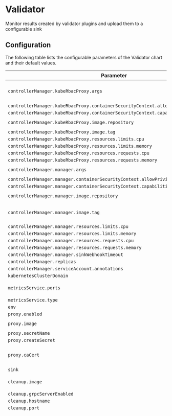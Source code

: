 
Validator
===========

Monitor results created by validator plugins and upload them to a configurable sink


## Configuration

The following table lists the configurable parameters of the Validator chart and their default values.

| Parameter                | Description             | Default        |
| ------------------------ | ----------------------- | -------------- |
| `controllerManager.kubeRbacProxy.args` |  | `["--secure-listen-address=0.0.0.0:8443", "--upstream=http://127.0.0.1:8080/", "--logtostderr=true", "--v=0"]` |
| `controllerManager.kubeRbacProxy.containerSecurityContext.allowPrivilegeEscalation` |  | `false` |
| `controllerManager.kubeRbacProxy.containerSecurityContext.capabilities.drop` |  | `["ALL"]` |
| `controllerManager.kubeRbacProxy.image.repository` |  | `"gcr.io/kubebuilder/kube-rbac-proxy"` |
| `controllerManager.kubeRbacProxy.image.tag` |  | `"v0.15.0"` |
| `controllerManager.kubeRbacProxy.resources.limits.cpu` |  | `"500m"` |
| `controllerManager.kubeRbacProxy.resources.limits.memory` |  | `"128Mi"` |
| `controllerManager.kubeRbacProxy.resources.requests.cpu` |  | `"5m"` |
| `controllerManager.kubeRbacProxy.resources.requests.memory` |  | `"64Mi"` |
| `controllerManager.manager.args` |  | `["--health-probe-bind-address=:8081", "--leader-elect"]` |
| `controllerManager.manager.containerSecurityContext.allowPrivilegeEscalation` |  | `false` |
| `controllerManager.manager.containerSecurityContext.capabilities.drop` |  | `["ALL"]` |
| `controllerManager.manager.image.repository` |  | `"quay.io/validator-labs/validator"` |
| `controllerManager.manager.image.tag` | x-release-please-version | `"v0.0.39"` |
| `controllerManager.manager.resources.limits.cpu` |  | `"500m"` |
| `controllerManager.manager.resources.limits.memory` |  | `"512Mi"` |
| `controllerManager.manager.resources.requests.cpu` |  | `"10m"` |
| `controllerManager.manager.resources.requests.memory` |  | `"64Mi"` |
| `controllerManager.manager.sinkWebhookTimeout` |  | `"30s"` |
| `controllerManager.replicas` |  | `1` |
| `controllerManager.serviceAccount.annotations` |  | `{}` |
| `kubernetesClusterDomain` |  | `"cluster.local"` |
| `metricsService.ports` |  | `[{"name": "https", "port": 8443, "protocol": "TCP", "targetPort": "https"}]` |
| `metricsService.type` |  | `"ClusterIP"` |
| `env` |  | `[]` |
| `proxy.enabled` |  | `false` |
| `proxy.image` |  | `"quay.io/validator-labs/validator-certs-init:latest"` |
| `proxy.secretName` |  | `"proxy-cert"` |
| `proxy.createSecret` |  | `false` |
| `proxy.caCert` |  | `"-----BEGIN CERTIFICATE-----\n<your certificate content here>\n-----END CERTIFICATE-----\n"` |
| `sink` |  | `{}` |
| `cleanup.image` |  | `"gcr.io/spectro-images-public/release/spectro-cleanup:1.2.0"` |
| `cleanup.grpcServerEnabled` |  | `true` |
| `cleanup.hostname` |  | `"validator-cleanup-service"` |
| `cleanup.port` |  | `3006` |
| `plugins` |  | `[{"chart": {"name": "validator-plugin-aws", "repository": "https://validator-labs.github.io/validator-plugin-aws", "version": "v0.0.26"}, "values": "controllerManager:\n  kubeRbacProxy:\n    args:\n    - --secure-listen-address=0.0.0.0:8443\n    - --upstream=http://127.0.0.1:8080/\n    - --logtostderr=true\n    - --v=0\n    containerSecurityContext:\n      allowPrivilegeEscalation: false\n      capabilities:\n        drop:\n        - ALL\n    image:\n      repository: gcr.io/kubebuilder/kube-rbac-proxy\n      tag: v0.15.0\n    resources:\n      limits:\n        cpu: 500m\n        memory: 128Mi\n      requests:\n        cpu: 5m\n        memory: 64Mi\n  manager:\n    args:\n    - --health-probe-bind-address=:8081\n    - --leader-elect\n    containerSecurityContext:\n      allowPrivilegeEscalation: false\n      capabilities:\n        drop:\n        - ALL\n    image:\n      repository: quay.io/validator-labs/validator-plugin-aws\n      tag: v0.0.26\n    resources:\n      limits:\n        cpu: 500m\n        memory: 128Mi\n      requests:\n        cpu: 10m\n        memory: 64Mi\n  replicas: 1\n  serviceAccount:\n    annotations: {}\nkubernetesClusterDomain: cluster.local\nmetricsService:\n  ports:\n  - name: https\n    port: 8443\n    protocol: TCP\n    targetPort: https\n  type: ClusterIP\nauth:\n  # Option 1: Leave secret undefined for implicit auth (node instance IAM role, IMDSv2, etc.)\n  # Option 2: Create a secret via pluginSecrets (see below). Note: secretName and pluginSecrets.aws.secretName must match.\n  # Option 3: Specify the name of a preexisting secret in your target cluster and leave pluginSecrets.aws undefined.\n  #\n  secret: {}  # Delete these curly braces if you're specifying secretName!\n    # secretName: aws-creds\n\n  # Override the service account used by AWS validator (optional, could be used for IMDSv2 on EKS)\n  # WARNING: the chosen service account must include all RBAC privileges found in the AWS plugin template:\n  #          https://github.com/validator-labs/validator-plugin-aws/blob/main/chart/validator-plugin-aws/templates/manager-rbac.yaml\n  serviceAccountName: \"\""}, {"chart": {"name": "validator-plugin-azure", "repository": "https://validator-labs.github.io/validator-plugin-azure", "version": "v0.0.11"}, "values": "controllerManager:\n  kubeRbacProxy:\n    args:\n    - --secure-listen-address=0.0.0.0:8443\n    - --upstream=http://127.0.0.1:8080/\n    - --logtostderr=true\n    - --v=0\n    containerSecurityContext:\n      allowPrivilegeEscalation: false\n      capabilities:\n        drop:\n        - ALL\n    image:\n      repository: gcr.io/kubebuilder/kube-rbac-proxy\n      tag: v0.15.0\n    resources:\n      limits:\n        cpu: 500m\n        memory: 128Mi\n      requests:\n        cpu: 5m\n        memory: 64Mi\n  manager:\n    args:\n    - --health-probe-bind-address=:8081\n    - --leader-elect\n    containerSecurityContext:\n      allowPrivilegeEscalation: false\n      capabilities:\n        drop:\n        - ALL\n    image:\n      repository: quay.io/validator-labs/validator-plugin-azure\n      tag: v0.0.11\n    resources:\n      limits:\n        cpu: 500m\n        memory: 128Mi\n      requests:\n        cpu: 10m\n        memory: 64Mi\n    # Optionally specify a volumeMount to mount a volume containing a private key\n    # to leverage Azure Service principal with certificate authentication.\n    volumeMounts: []\n  replicas: 1\n  serviceAccount:\n    annotations: {}\n  # Optionally specify a volume containing a private key to leverage Azure Service\n  # principal with certificate authentication.\n  volumes: []\nkubernetesClusterDomain: cluster.local\nmetricsService:\n  ports:\n  - name: https\n    port: 8443\n    protocol: TCP\n    targetPort: https\n  type: ClusterIP\nauth:\n  # Option 1: Leave secret undefined for WorkloadIdentityCredential authentication.\n  # Option 2: Create a secret via pluginSecrets (see below). Note: secretName and pluginSecrets.azure.secretName must match.\n  # Option 3: Specify the name of a preexisting secret in your target cluster and leave pluginSecrets.azure undefined.\n  #\n  secret: {}  # Delete these curly braces if you're specifying secretName!\n    # secretName: azure-creds\n\n  # Override the service account used by Azure validator (optional, could be used for WorkloadIdentityCredentials on AKS)\n  # WARNING: the chosen service account must include all RBAC privileges found in the Azure plugin template:\n  #          https://github.com/validator-labs/validator-plugin-aws/blob/main/chart/validator-plugin-azure/templates/manager-rbac.yaml\n  serviceAccountName: \"\""}, {"chart": {"name": "validator-plugin-vsphere", "repository": "https://validator-labs.github.io/validator-plugin-vsphere", "version": "v0.0.20"}, "values": "controllerManager:\n  kubeRbacProxy:\n    args:\n    - --secure-listen-address=0.0.0.0:8443\n    - --upstream=http://127.0.0.1:8080/\n    - --logtostderr=true\n    - --v=0\n    containerSecurityContext:\n      allowPrivilegeEscalation: false\n      capabilities:\n        drop:\n        - ALL\n    image:\n      repository: gcr.io/kubebuilder/kube-rbac-proxy\n      tag: v0.15.0\n    resources:\n      limits:\n        cpu: 500m\n        memory: 128Mi\n      requests:\n        cpu: 5m\n        memory: 64Mi\n  manager:\n    args:\n    - --health-probe-bind-address=:8081\n    - --leader-elect\n    containerSecurityContext:\n      allowPrivilegeEscalation: false\n      capabilities:\n        drop:\n        - ALL\n    image:\n      repository: quay.io/validator-labs/validator-plugin-vsphere\n      tag: v0.0.20\n    resources:\n      limits:\n        cpu: 500m\n        memory: 128Mi\n      requests:\n        cpu: 10m\n        memory: 64Mi\n  replicas: 1\n  serviceAccount:\n    annotations: {}\nkubernetesClusterDomain: cluster.local\nmetricsService:\n  ports:\n  - name: https\n    port: 8443\n    protocol: TCP\n    targetPort: https\n  type: ClusterIP\nauth:\n  # Option 1: Create a secret via pluginSecrets (see below). Note: secretName and pluginSecrets.vSphere.secretName must match.\n  # Option 2: Specify the name of a preexisting secret in your target cluster and leave pluginSecrets.vSphere undefined.\n  secretName: vsphere-creds"}, {"chart": {"name": "validator-plugin-network", "repository": "https://validator-labs.github.io/validator-plugin-network", "version": "v0.0.15"}, "values": "controllerManager:\n  kubeRbacProxy:\n    args:\n    - --secure-listen-address=0.0.0.0:8443\n    - --upstream=http://127.0.0.1:8080/\n    - --logtostderr=true\n    - --v=0\n    containerSecurityContext:\n      allowPrivilegeEscalation: false\n      capabilities:\n        drop:\n        - ALL\n    image:\n      repository: gcr.io/kubebuilder/kube-rbac-proxy\n      tag: v0.15.0\n    resources:\n      limits:\n        cpu: 500m\n        memory: 128Mi\n      requests:\n        cpu: 5m\n        memory: 64Mi\n  manager:\n    args:\n    - --health-probe-bind-address=:8081\n    - --leader-elect\n    containerSecurityContext:\n      allowPrivilegeEscalation: true\n      capabilities:\n        add:\n        - NET_RAW\n        drop:\n        - ALL\n    image:\n      repository: quay.io/validator-labs/validator-plugin-network\n      tag: v0.0.15\n    resources:\n      limits:\n        cpu: 500m\n        memory: 128Mi\n      requests:\n        cpu: 10m\n        memory: 64Mi\n  replicas: 1\n  serviceAccount:\n    annotations: {}\nkubernetesClusterDomain: cluster.local\nmetricsService:\n  ports:\n  - name: https\n    port: 8443\n    protocol: TCP\n    targetPort: https\n  type: ClusterIP"}, {"chart": {"name": "validator-plugin-oci", "repository": "https://validator-labs.github.io/validator-plugin-oci", "version": "v0.0.10"}, "values": "controllerManager:\n  kubeRbacProxy:\n    args:\n    - --secure-listen-address=0.0.0.0:8443\n    - --upstream=http://127.0.0.1:8080/\n    - --logtostderr=true\n    - --v=0\n    containerSecurityContext:\n      allowPrivilegeEscalation: false\n      capabilities:\n        drop:\n        - ALL\n    image:\n      repository: gcr.io/kubebuilder/kube-rbac-proxy\n      tag: v0.15.0\n    resources:\n      limits:\n        cpu: 500m\n        memory: 128Mi\n      requests:\n        cpu: 5m\n        memory: 64Mi\n  manager:\n    args:\n    - --health-probe-bind-address=:8081\n    - --leader-elect\n    containerSecurityContext:\n      allowPrivilegeEscalation: false\n      capabilities:\n        drop:\n        - ALL\n    image:\n      repository: quay.io/validator-labs/validator-plugin-oci\n      tag: v0.0.10\n    resources:\n      limits:\n        cpu: 500m\n        memory: 128Mi\n      requests:\n        cpu: 10m\n        memory: 64Mi\n  replicas: 1\n  serviceAccount:\n    annotations: {}\nkubernetesClusterDomain: cluster.local\nmetricsService:\n  ports:\n  - name: https\n    port: 8443\n    protocol: TCP\n    targetPort: https\n  type: ClusterIP"}, {"chart": {"name": "validator-plugin-kubescape", "repository": "https://validator-labs.github.io/validator-plugin-kubescape", "version": "v0.0.3"}, "values": "controllerManager:\n  kubeRbacProxy:\n    args:\n    - --secure-listen-address=0.0.0.0:8443\n    - --upstream=http://127.0.0.1:8080/\n    - --logtostderr=true\n    - --v=0\n    containerSecurityContext:\n      allowPrivilegeEscalation: false\n      capabilities:\n        drop:\n        - ALL\n    image:\n      repository: gcr.io/kubebuilder/kube-rbac-proxy\n      tag: v0.15.0\n    resources:\n      limits:\n        cpu: 500m\n        memory: 128Mi\n      requests:\n        cpu: 5m\n        memory: 64Mi\n  manager:\n    args:\n    - --health-probe-bind-address=:8081\n    - --leader-elect\n    containerSecurityContext:\n      allowPrivilegeEscalation: false\n      capabilities:\n        drop:\n        - ALL\n    image:\n      repository: quay.io/validator-labs/validator-plugin-kubescape\n      tag: v0.0.3\n    resources:\n      limits:\n        cpu: 500m\n        memory: 128Mi\n      requests:\n        cpu: 10m\n        memory: 64Mi\n  replicas: 1\n  serviceAccount:\n    annotations: {}\nkubernetesClusterDomain: cluster.local\nmetricsService:\n  ports:\n  - name: https\n    port: 8443\n    protocol: TCP\n    targetPort: https\n  type: ClusterIP"}]` |
| `pluginSecrets.aws` | Don't forget to delete these curly braces if you're specifying credentials here! | `{}` |
| `pluginSecrets.azure` | Don't forget to delete these curly braces if you're specifying credentials here! | `{}` |
| `pluginSecrets.vSphere` | Don't forget to delete these curly braces if you're specifying credentials here! | `{}` |
| `pluginSecrets.oci.auth` | Don't forget to delete these square brackets if you're specifying credentials here! | `[]` |
| `pluginSecrets.oci.pubKeys` | Don't forget to delete these square brackets if you're specifying public keys here! | `[]` |



---
_Documentation generated by [Frigate](https://frigate.readthedocs.io)._

